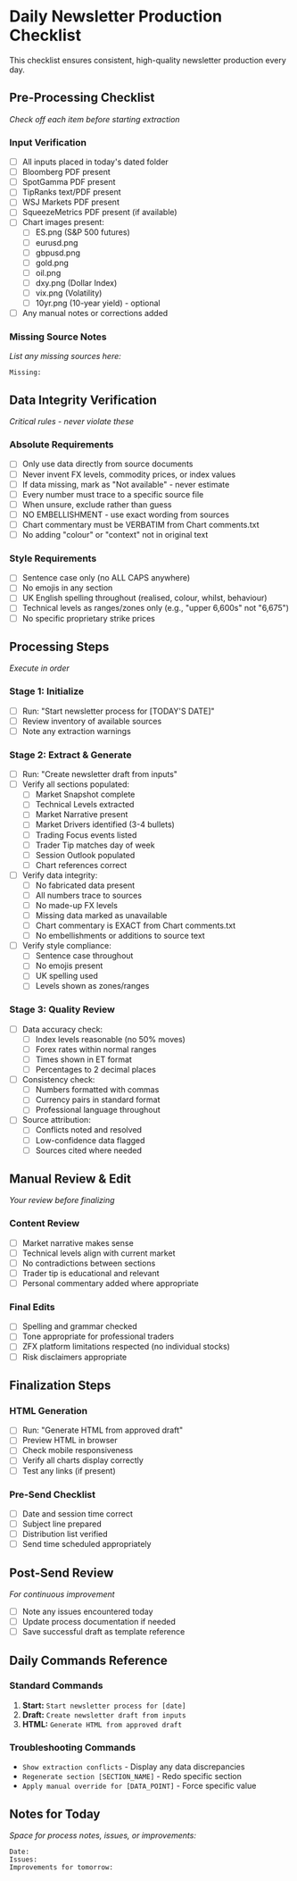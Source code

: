 # Daily Newsletter Production Checklist

This checklist ensures consistent, high-quality newsletter production every day.

## Pre-Processing Checklist
*Check off each item before starting extraction*

### Input Verification
- [ ] All inputs placed in today's dated folder
- [ ] Bloomberg PDF present
- [ ] SpotGamma PDF present  
- [ ] TipRanks text/PDF present
- [ ] WSJ Markets PDF present
- [ ] SqueezeMetrics PDF present (if available)
- [ ] Chart images present:
  - [ ] ES.png (S&P 500 futures)
  - [ ] eurusd.png
  - [ ] gbpusd.png
  - [ ] gold.png
  - [ ] oil.png
  - [ ] dxy.png (Dollar Index)
  - [ ] vix.png (Volatility)
  - [ ] 10yr.png (10-year yield) - optional
- [ ] Any manual notes or corrections added

### Missing Source Notes
*List any missing sources here:*
```
Missing: 
```

## Data Integrity Verification
*Critical rules - never violate these*

### Absolute Requirements
- [ ] Only use data directly from source documents
- [ ] Never invent FX levels, commodity prices, or index values
- [ ] If data missing, mark as "Not available" - never estimate
- [ ] Every number must trace to a specific source file
- [ ] When unsure, exclude rather than guess
- [ ] NO EMBELLISHMENT - use exact wording from sources
- [ ] Chart commentary must be VERBATIM from Chart comments.txt
- [ ] No adding "colour" or "context" not in original text

### Style Requirements
- [ ] Sentence case only (no ALL CAPS anywhere)
- [ ] No emojis in any section
- [ ] UK English spelling throughout (realised, colour, whilst, behaviour)
- [ ] Technical levels as ranges/zones only (e.g., "upper 6,600s" not "6,675")
- [ ] No specific proprietary strike prices

## Processing Steps
*Execute in order*

### Stage 1: Initialize
- [ ] Run: "Start newsletter process for [TODAY'S DATE]"
- [ ] Review inventory of available sources
- [ ] Note any extraction warnings

### Stage 2: Extract & Generate
- [ ] Run: "Create newsletter draft from inputs"
- [ ] Verify all sections populated:
  - [ ] Market Snapshot complete
  - [ ] Technical Levels extracted
  - [ ] Market Narrative present
  - [ ] Market Drivers identified (3-4 bullets)
  - [ ] Trading Focus events listed
  - [ ] Trader Tip matches day of week
  - [ ] Session Outlook populated
  - [ ] Chart references correct
- [ ] Verify data integrity:
  - [ ] No fabricated data present
  - [ ] All numbers trace to sources
  - [ ] No made-up FX levels
  - [ ] Missing data marked as unavailable
  - [ ] Chart commentary is EXACT from Chart comments.txt
  - [ ] No embellishments or additions to source text
- [ ] Verify style compliance:
  - [ ] Sentence case throughout
  - [ ] No emojis present
  - [ ] UK spelling used
  - [ ] Levels shown as zones/ranges

### Stage 3: Quality Review
- [ ] Data accuracy check:
  - [ ] Index levels reasonable (no 50% moves)
  - [ ] Forex rates within normal ranges
  - [ ] Times shown in ET format
  - [ ] Percentages to 2 decimal places
- [ ] Consistency check:
  - [ ] Numbers formatted with commas
  - [ ] Currency pairs in standard format
  - [ ] Professional language throughout
- [ ] Source attribution:
  - [ ] Conflicts noted and resolved
  - [ ] Low-confidence data flagged
  - [ ] Sources cited where needed

## Manual Review & Edit
*Your review before finalizing*

### Content Review
- [ ] Market narrative makes sense
- [ ] Technical levels align with current market
- [ ] No contradictions between sections
- [ ] Trader tip is educational and relevant
- [ ] Personal commentary added where appropriate

### Final Edits
- [ ] Spelling and grammar checked
- [ ] Tone appropriate for professional traders
- [ ] ZFX platform limitations respected (no individual stocks)
- [ ] Risk disclaimers appropriate

## Finalization Steps

### HTML Generation
- [ ] Run: "Generate HTML from approved draft"
- [ ] Preview HTML in browser
- [ ] Check mobile responsiveness
- [ ] Verify all charts display correctly
- [ ] Test any links (if present)

### Pre-Send Checklist
- [ ] Date and session time correct
- [ ] Subject line prepared
- [ ] Distribution list verified
- [ ] Send time scheduled appropriately

## Post-Send Review
*For continuous improvement*

- [ ] Note any issues encountered today
- [ ] Update process documentation if needed
- [ ] Save successful draft as template reference

## Daily Commands Reference

### Standard Commands
1. **Start:** `Start newsletter process for [date]`
2. **Draft:** `Create newsletter draft from inputs`
3. **HTML:** `Generate HTML from approved draft`

### Troubleshooting Commands
- `Show extraction conflicts` - Display any data discrepancies
- `Regenerate section [SECTION_NAME]` - Redo specific section
- `Apply manual override for [DATA_POINT]` - Force specific value

## Notes for Today
*Space for process notes, issues, or improvements:*
```
Date: 
Issues: 
Improvements for tomorrow:
```